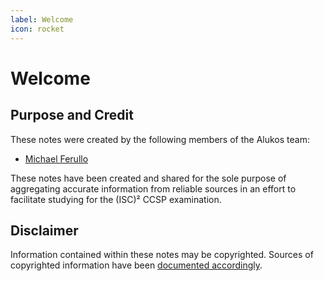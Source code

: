 ```yaml
---
label: Welcome
icon: rocket
---
```


# Welcome

## Purpose and Credit

These notes were created by the following members of the Alukos team:

- [Michael Ferullo](https://linkedin.com/mjferullo)

These notes have been created and shared for the sole purpose of aggregating accurate information from reliable sources in an effort to facilitate studying for the (ISC)² CCSP examination.

## Disclaimer

Information contained within these notes may be copyrighted. Sources of copyrighted information have been [documented accordingly](https://linkme.com).
